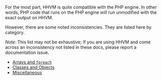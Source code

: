 For the most part, HHVM is quite compatible with the PHP engine. In other words, PHP code that runs on the PHP engine will run unmodified with the exact output on HHVM.

However, there are some noted inconsistencies. They are listed here by category.

*Note*: This list may not be exhaustive; If you are using HHVM and come across an inconsistency not listed in these docs, please report a documentation issue.

- [Arrays and `foreach`](./arrays-and-foreach.md)
- [Classes and Objects](./classes-and-objects.md)
- [Miscellaneous](./miscellaneous.md)


